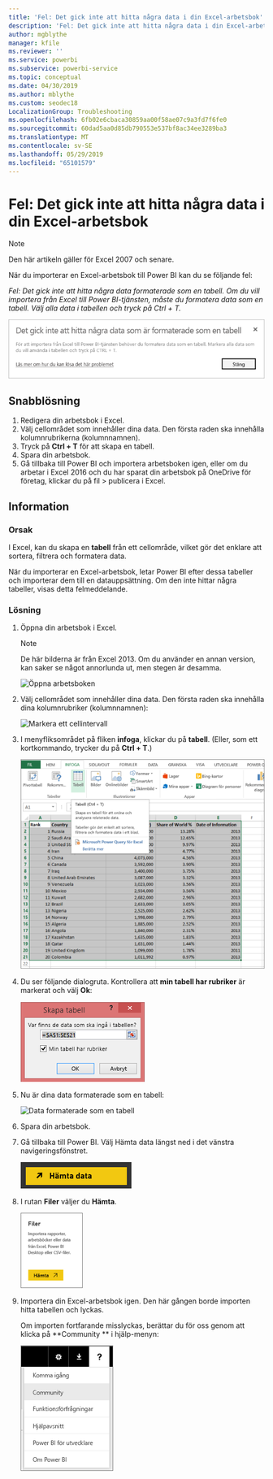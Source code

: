 ```yaml
---
title: 'Fel: Det gick inte att hitta några data i din Excel-arbetsbok'
description: 'Fel: Det gick inte att hitta några data i din Excel-arbetsbok'
author: mgblythe
manager: kfile
ms.reviewer: ''
ms.service: powerbi
ms.subservice: powerbi-service
ms.topic: conceptual
ms.date: 04/30/2019
ms.author: mblythe
ms.custom: seodec18
LocalizationGroup: Troubleshooting
ms.openlocfilehash: 6fb02e6cbaca30859aa00f58ae07c9a3fd7f6fe0
ms.sourcegitcommit: 60dad5aa0d85db790553e537bf8ac34ee3289ba3
ms.translationtype: MT
ms.contentlocale: sv-SE
ms.lasthandoff: 05/29/2019
ms.locfileid: "65101579"
---
```

# <a name="error-we-couldnt-find-any-data-in-your-excel-workbook"></a>Fel: Det gick inte att hitta några data i din Excel-arbetsbok

>[!NOTE]  
>Den här artikeln gäller för Excel 2007 och senare.

När du importerar en Excel-arbetsbok till Power BI kan du se följande fel:

*Fel: Det gick inte att hitta några data formaterade som en tabell. Om du vill importera från Excel till Power BI-tjänsten, måste du formatera data som en tabell. Välj alla data i tabellen och tryck på Ctrl + T.*

![Det gick inte att hitta data i arbetsboken](media/service-admin-troubleshoot-excel-workbook-data/power-bi-we-couldnt-find-any-data.png)

## <a name="quick-solution"></a>Snabblösning
1. Redigera din arbetsbok i Excel.
2. Välj cellområdet som innehåller dina data. Den första raden ska innehålla kolumnrubrikerna (kolumnnamnen).
3. Tryck på **Ctrl + T** för att skapa en tabell.
4. Spara din arbetsbok.
5. Gå tillbaka till Power BI och importera arbetsboken igen, eller om du arbetar i Excel 2016 och du har sparat din arbetsbok på OneDrive för företag, klickar du på fil > publicera i Excel.

## <a name="details"></a>Information
### <a name="cause"></a>Orsak
I Excel, kan du skapa en **tabell** från ett cellområde, vilket gör det enklare att sortera, filtrera och formatera data.

När du importerar en Excel-arbetsbok, letar Power BI efter dessa tabeller och importerar dem till en datauppsättning. Om den inte hittar några tabeller, visas detta felmeddelande.

### <a name="solution"></a>Lösning
1. Öppna din arbetsbok i Excel. 
    >[!NOTE]
    >De här bilderna är från Excel 2013. Om du använder en annan version, kan saker se något annorlunda ut, men stegen är desamma.
    
    ![Öppna arbetsboken](media/service-admin-troubleshoot-excel-workbook-data/power-bi-troubleshoot-excel-worksheet-1.png)
2. Välj cellområdet som innehåller dina data. Den första raden ska innehålla dina kolumnrubriker (kolumnnamnen):
   
    ![Markera ett cellintervall](media/service-admin-troubleshoot-excel-workbook-data/power-bi-troubleshoot-excel-worksheet-2.png)
3. I menyfliksområdet på fliken **infoga**, klickar du på **tabell**. (Eller, som ett kortkommando, trycker du på **Ctrl + T**.)
   
    ![Infoga en tabell](media/service-admin-troubleshoot-excel-workbook-data/power-bi-troubleshoot-excel-worksheet-3.png)
4. Du ser följande dialogruta. Kontrollera att **min tabell har rubriker** är markerat och välj **Ok**:
   
    ![Skapa en tabell](media/service-admin-troubleshoot-excel-workbook-data/power-bi-troubleshoot-excel-create-table.png)
5. Nu är dina data formaterade som en tabell:
   
    ![Data formaterade som en tabell](media/service-admin-troubleshoot-excel-workbook-data/power-bi-troubleshoot-excel-table.png)
6. Spara din arbetsbok.
7. Gå tillbaka till Power BI. Välj Hämta data längst ned i det vänstra navigeringsfönstret.
   
    ![Hämta data](media/service-admin-troubleshoot-excel-workbook-data/power-bi-get-data.png)
8. I rutan **Filer** väljer du **Hämta**.
   
    ![Hämta filer](media/service-admin-troubleshoot-excel-workbook-data/power-bi-get-files.png)
9. Importera din Excel-arbetsbok igen. Den här gången borde importen hitta tabellen och lyckas.
   
    Om importen fortfarande misslyckas, berättar du för oss genom att klicka på **Community ** i hjälp-menyn:
   
    ![Community-länk](media/service-admin-troubleshoot-excel-workbook-data/power-bi-question-menu-community.png)

